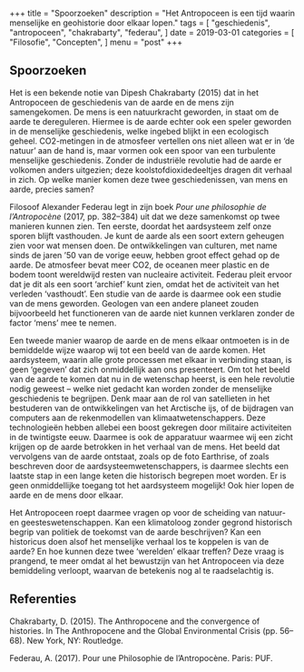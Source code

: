 +++
title = "Spoorzoeken"
description = "Het Antropoceen is een tijd waarin menselijke en geohistorie door elkaar lopen."
tags = [
    "geschiedenis",
    "antropoceen",
    "chakrabarty",
    "federau",
]
date = 2019-03-01
categories = [
    "Filosofie",
    "Concepten",
]
menu = "post"
+++

## Spoorzoeken

Het is een bekende notie van Dipesh Chakrabarty (2015) dat in het Antropoceen de geschiedenis van de aarde en de mens zijn samengekomen. De mens is een natuurkracht geworden, in staat om de aarde te dereguleren. <!--more--> Hiermee is de aarde echter ook een speler geworden in de menselijke geschiedenis, welke ingebed blijkt in een ecologisch geheel. CO2-metingen in de atmosfeer vertellen ons niet alleen wat er in ‘de natuur’ aan de hand is, maar vormen ook een spoor van een turbulente menselijke geschiedenis. Zonder de industriële revolutie had de aarde er volkomen anders uitgezien; deze koolstofdioxidedeeltjes dragen dit verhaal in zich. Op welke manier komen deze twee geschiedenissen, van mens en aarde, precies samen?

Filosoof Alexander Federau legt in zijn boek <i> Pour une philosophie de l’Antropocène </i> (2017, pp. 382–384) uit dat we deze samenkomst op twee manieren kunnen zien. Ten eerste, doordat het aardsysteem zelf onze sporen blijft vasthouden. Je kunt de aarde als een soort extern geheugen zien voor wat mensen doen. De ontwikkelingen van culturen, met name sinds de jaren ’50 van de vorige eeuw, hebben groot effect gehad op de aarde. De atmosfeer bevat meer CO2, de oceanen meer plastic en de bodem toont wereldwijd resten van nucleaire activiteit. Federau pleit ervoor dat je dit als een soort ‘archief’ kunt zien, omdat het de activiteit van het verleden ‘vasthoudt’. Een studie van de aarde is daarmee ook een studie van de mens geworden. Geologen van een andere planeet zouden bijvoorbeeld het functioneren van de aarde niet kunnen verklaren zonder de factor ‘mens’ mee te nemen.

Een tweede manier waarop de aarde en de mens elkaar ontmoeten is in de bemiddelde wijze waarop wij tot een beeld van de aarde komen. Het aardsysteem, waarin alle grote processen met elkaar in verbinding staan, is geen ‘gegeven’ dat zich onmiddellijk aan ons presenteert. Om tot het beeld van de aarde te komen dat nu in de wetenschap heerst, is een hele revolutie nodig geweest – welke niet gedacht kan worden zonder de menselijke geschiedenis te begrijpen. Denk maar aan de rol van satellieten in het bestuderen van de ontwikkelingen van het Arctische ijs, of de bijdragen van computers aan de rekenmodellen van klimaatwetenschappers. Deze technologieën hebben allebei een boost gekregen door militaire activiteiten in de twintigste eeuw. Daarmee is ook de apparatuur waarmee wij een zicht krijgen op de aarde betrokken in het verhaal van de mens. Het beeld dat vervolgens van de aarde ontstaat, zoals op de foto Earthrise, of zoals beschreven door de aardsysteemwetenschappers, is daarmee slechts een laatste stap in een lange keten die historisch begrepen moet worden. Er is geen onmiddellijke toegang tot het aardsysteem mogelijk! Ook hier lopen de aarde en de mens door elkaar.

Het Antropoceen roept daarmee vragen op voor de scheiding van natuur- en geesteswetenschappen. Kan een klimatoloog zonder gegrond historisch begrip van politiek de toekomst van de aarde beschrijven? Kan een historicus doen alsof het menselijke verhaal los te koppelen is van de aarde? En hoe kunnen deze twee ‘werelden’ elkaar treffen? Deze vraag is prangend, te meer omdat al het bewustzijn van het Antropoceen via deze bemiddeling verloopt, waarvan de betekenis nog al te raadselachtig is.

## Referenties

Chakrabarty, D. (2015). The Anthropocene and the convergence of histories. In The Anthropocene and the Global Environmental Crisis (pp. 56–68). New York, NY: Routledge.

Federau, A. (2017). Pour une Philosophie de l’Antropocène. Paris: PUF.
